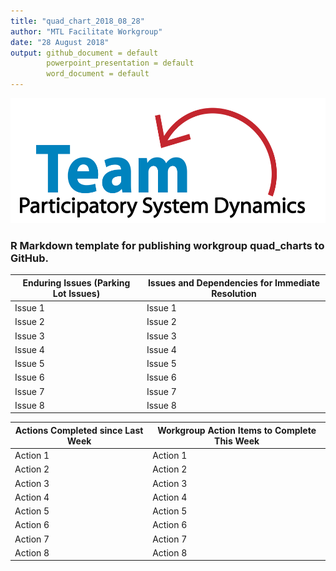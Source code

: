 ```yaml
---
title: "quad_chart_2018_08_28"
author: "MTL Facilitate Workgroup"
date: "28 August 2018"
output: github_document = default
        powerpoint_presentation = default
        word_document = default
---
```

<img src = "https://github.com/lzim/teampsd/blob/master/resources/logos/team_psd_logo_sm.png"
     height = "200" width = "600">

### R Markdown template for publishing workgroup quad_charts to GitHub. 

Enduring Issues (Parking Lot Issues)           |        Issues and Dependencies for Immediate Resolution
------------------------- | ----------------------------
Issue 1                        |Issue 1 
Issue 2                        |Issue 2 
Issue 3                        |Issue 3 
Issue 4                        |Issue 4
Issue 5                        |Issue 5   
Issue 6                        |Issue 6
Issue 7                        |Issue 7 
Issue 8                        |Issue 8

Actions Completed since Last Week    |      Workgroup Action Items to Complete This Week
------------------------- | ----------------------------
Action 1                        |Action 1 
Action 2                        |Action 2
Action 3                        |Action 3
Action 4                        |Action 4
Action 5                        |Action 5
Action 6                        |Action 6
Action 7                        |Action 7
Action 8                        |Action 8
